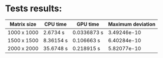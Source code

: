 # Tests results:


| Matrix size | CPU time | GPU time | Maximum deviation |
| --- | --- | --- | --- |
| 1000 x 1000 | 2.6734 s | 0.0336873 s | 3.49246e-10 |
| 1500 x 1500 | 8.36154 s | 0.106663 s | 6.40284e-10 |
| 2000 x 2000 | 35.6748 s | 0.218915 s | 5.82077e-10 |
